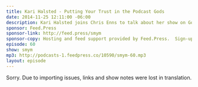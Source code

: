 ```yaml
---
title: Kari Halsted - Putting Your Trust in the Podcast Gods
date: 2014-11-25 12:11:00 -06:00
description: Kari Halsted joins Chris Enns to talk about her show on Goodstuff called I Guess We’re Grown-Ups Now. We talk about pitching a show to a network like Goodstuff, recording a pilot, thoughts on women who podcast and growing up as a podcaster.
sponsor: Feed.Press
sponsor-link: http://feed.press/smym
sponsor-copy: Hosting and feed support provided by Feed.Press.  Sign-up today and try FeedPress on a 14 day trial (no contracts or commitments). Use promo code "smym" during checkout to get 10% off your first year.
episode: 60
show: smym
mp3: http://podcasts-1.feedpress.co/10590/smym-60.mp3
layout: episode
---
```


Sorry. Due to importing issues, links and show notes were lost in translation.
